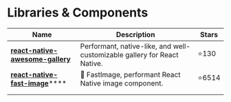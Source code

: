 # Libraries & Components

| Name                                                                                                  | Description                                                              | Stars |
| ----------------------------------------------------------------------------------------------------- | ------------------------------------------------------------------------ | ----- |
| ****[**react-native-awesome-gallery**](https://github.com/Flair-Dev/react-native-awesome-gallery)**** | Performant, native-like, and well-customizable gallery for React Native. | ⭐130  |
| [**react-native-fast-image**](https://github.com/DylanVann/react-native-fast-image)****               | 🚩 FastImage, performant React Native image component.                   | ⭐6514 |
|                                                                                                       |                                                                          |       |
|                                                                                                       |                                                                          |       |
